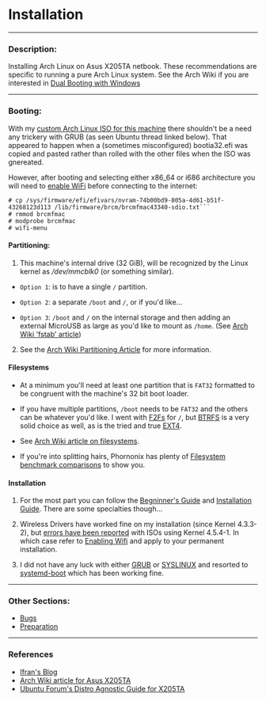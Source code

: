 # Installation

---

### Description:

Installing Arch Linux on Asus X205TA netbook.  These recommendations are specific to running a pure Arch Linux system.  See the Arch Wiki if you are interested in [Dual Booting with Windows](https://wiki.archlinux.org/index.php/Dual_boot_with_Windows)

-----

### Booting:

With my [custom Arch Linux ISO for this machine](https://drive.google.com/file/d/0B2RH_BSaD6YPWlJGV2xlSy1tcVU/view?usp=sharing) there shouldn't be a need any trickery with GRUB (as seen Ubuntu thread linked below).  That appeared to happen when a (sometimes misconfigured) bootia32.efi was copied and pasted rather than rolled with the other files when the ISO was gnereated.

However, after booting and selecting either x86_64 or i686 architecture you will need to [enable WiFi](https://wiki.archlinux.org/index.php/Asus_x205ta#Enable_wifi) before connecting to the internet:

```
# cp /sys/firmware/efi/efivars/nvram-74b00bd9-805a-4d61-b51f-43268123d113 /lib/firmware/brcm/brcmfmac43340-sdio.txt```
# rmmod brcmfmac
# modprobe brcmfmac
# wifi-menu
```

#### Partitioning:

1) This machine's internal drive (32 GiB), will be recognized by the Linux kernel as */dev/mmcblk0* (or something similar).

* ```Option 1```: is to have a single ```/``` partition.

* ```Option 2```: a separate ```/boot``` and ```/```, or if you'd like...

* ```Option 3```: ```/boot``` and ```/``` on the internal storage and then adding an external MicroUSB as large as you'd like to mount as ```/home```. (See [Arch Wiki 'fstab' article](https://wiki.archlinux.org/index.php/Fstab))

2) See the [Arch Wiki Partitioning Article](https://wiki.archlinux.org/index.php/Partitioning) for more information.

#### Filesystems

* At a minimum you'll need at least one partition that is ```FAT32``` formatted to be congruent with the machine's 32 bit boot loader.

* If you have multiple partitions, ```/boot``` needs to be ```FAT32``` and the others can be whatever you'd like.  I went with [F2Fs](https://wiki.archlinux.org/index.php/F2FS) for ```/```, but [BTRFS](https://wiki.archlinux.org/index.php/Btrfs) is a very solid choice as well, as is the tried and true [EXT4](https://wiki.archlinux.org/index.php/Ext4).

* See [Arch Wiki article on filesystems](https://wiki.archlinux.org/index.php/File_systems#Types_of_file_systems).

* If you're into splitting hairs, Phornonix has plenty of [Filesystem benchmark comparisons](http://www.phoronix.com/scan.php?page=article&item=linux-41-filesystem&num=1) to show you.

#### Installation
1) For the  most part you can follow the [Begninner's Guide](https://wiki.archlinux.org/index.php/Beginners'_guide) and [Installation Guide](https://wiki.archlinux.org/index.php/Installation_guide).  There are some specialties though...

2) Wireless Drivers have worked fine on my installation (since Kernel 4.3.3-2), but [errors have been reported](https://github.com/gtbjj/x205ta/issues/6) with ISOs using Kernel 4.5.4-1.  In which case refer to [Enabling Wifi](https://wiki.archlinux.org/index.php/Asus_x205ta#Install_Arch) and apply to your permanent installation.

3) I did not have any luck with either [GRUB](https://wiki.archlinux.org/index.php/GRUB) or [SYSLINUX](https://wiki.archlinux.org/index.php/GRUB) and resorted to [systemd-boot](https://wiki.archlinux.org/index.php/Systemd-boot) which has been working fine.

-----

### Other Sections:
* [Bugs](https://github.com/gtbjj/x205ta/blob/master/BUGS.md)
* [Preparation](https://github.com/gtbjj/x205ta/blob/master/README.md)
-----

### References
- [Ifran's Blog](http://ifranali.blogspot.com/2015/04/installing-arch-linux-on-asus-x205ta.html)
- [Arch Wiki article for Asus X205TA](https://wiki.archlinux.org/index.php/Asus_x205ta)
- [Ubuntu Forum's Distro Agnostic Guide for X205TA](http://ubuntuforums.org/showthread.php?t=2254322&page=34&p=13414345#post13414345)
